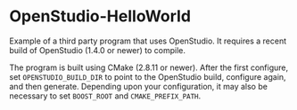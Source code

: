 OpenStudio-HelloWorld
=====================

Example of a third party program that uses OpenStudio. It requires a recent build of OpenStudio (1.4.0 or newer) to compile.

The program is built using CMake (2.8.11 or newer). After the first configure, set `OPENSTUDIO_BUILD_DIR` to point to the OpenStudio build, configure again, and then generate. Depending upon your configuration, it may also be necessary to set `BOOST_ROOT` and `CMAKE_PREFIX_PATH`.
